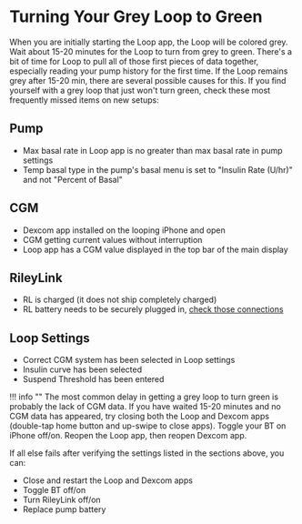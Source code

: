# Turning Your Grey Loop to Green

When you are initially starting the Loop app, the Loop will be colored grey.  Wait about 15-20 minutes for the Loop to turn from grey to green.  There's a bit of time for Loop to pull all of those first pieces of data together, especially reading your pump history for the first time.  If the Loop remains grey after 15-20 min, there are several possible causes for this.  If you find yourself with a grey loop that just won't turn green, check these most frequently missed items on new setups:

## Pump

* Max basal rate in Loop app is no greater than max basal rate in pump settings
* Temp basal type in the pump's basal menu is set to "Insulin Rate (U/hr)" and not "Percent of Basal"

## CGM

* Dexcom app installed on the looping iPhone and open
* CGM getting current values without interruption
* Loop app has a CGM value displayed in the top bar of the main display

## RileyLink

* RL is charged (it does not ship completely charged)
* RL battery needs to be securely plugged in, [check those connections](https://loopkit.github.io/loopdocs/setup/requirements/rileylink/#assembling-rl)

## Loop Settings

* Correct CGM system has been selected in Loop settings
* Insulin curve has been selected
* Suspend Threshold has been entered

!!! info ""
    The most common delay in getting a grey loop to turn green is probably the lack of CGM data.  If you have waited 15-20 minutes and no CGM data has appeared, try closing both the Loop and Dexcom apps (double-tap home button and up-swipe to close apps).  Toggle your BT on iPhone off/on.  Reopen the Loop app, then reopen Dexcom app.


If all else fails after verifying the settings listed in the sections above, you can:

* Close and restart the Loop and Dexcom apps
* Toggle BT off/on
* Turn RileyLink off/on
* Replace pump battery

